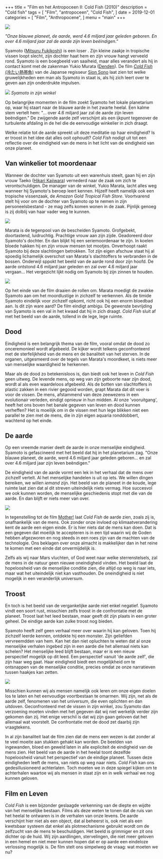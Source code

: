 +++
title = "Film en het Antropoceen II: Cold Fish (2010)"
description = "Cold fish"
tags = [
    "Film",
    "antropoceen",
    "Cold Fish",
]
date = 2019-12-01
categories = [
    "Film",
    "Anthropocene",
]
menu = "main"
+++

![](https://github.com/Boreque/deklos/blob/master/static/images/coldfish1borisvanmeurs.png?raw=true)

*"Onze blauwe planeet, de aarde, werd 4.6 miljard jaar geleden geboren. En over 4.6 miljard jaar zal de aarde zijn leven beëindigen."*

<!--more-->

Syamoto ([Mitsuru Fukikoshi](https://en.wikipedia.org/wiki/Mitsuru_Fukikoshi)) is een loser . Zijn kleine zaakje in tropische vissen loopt slecht, zijn dochter haat hem en zijn vrouw hangt verveeld rond. Syamoto is een boegbeeld van saaiheid, maar alles verandert als hij in contact komt met de zakenman Yukio Murata ([Denden](https://en.wikipedia.org/wiki/Denden)). De film [*Cold Fish* (冷たい熱帯魚)](https://www.imdb.com/title/tt1632547/?ref_=ttpl_pl_tt) van de Japanse regisseur [Sion Sono](https://www.imdb.com/name/nm0814469/?ref_=tt_ov_dr) laat zien tot welke gruwelijkheden een man als Syamoto in staat is, als hij zich leert over te geven aan zijn onderdrukte impulsen.

![](https://github.com/Boreque/deklos/blob/master/static/images/coldfish2borisvanmeurs.png?raw=true)
*Syamoto in zijn winkel*

Op belangrijke momenten in de film zoekt Syamoto het lokale planetarium op, waar hij staart naar de blauwe aarde in het zwarte heelal. Een kalme stem vertelt hem: "... over 4.6 miljard jaar zal de aarde zijn leven beëndigen." De zwijgende aarde zelf verschijnt als een ijkpunt tegenover de turbulente afdaling in de hel die de eenvoudige winkelier in zich draagt. 

Welke relatie tot de aarde spreekt uit deze meditatie op haar eindigheid? Is er troost in het idee dat alles ooit ophoudt? *Cold Fish* nodigt uit tot een reflectie over de eindigheid van de mens in het licht van de eindigheid van onze planeet. 


## Van winkelier tot moordenaar

Wanneer de dochter van Syamoto uit een warenhuis steelt, gaan hij en zijn vrouw Taeko ([Hikari Kajiwara](https://www.imdb.com/name/nm2069032/)) vernederd naar de zaak om zich te verontschuldigen. De manager van de winkel, Yukio Marata, lacht alles weg wanneer hij Syamoto's beroep leert kennen. Hijzelf heeft namelijk ook een tropische vissenzaak, de *Amazon Gold Tropical Fish Store*. Voortvarend stelt hij voor om de dochter van Syamoto op te nemen in zijn personeelsbestand - ze mag zelfs komen wonen in de zaak. Pijnlijk genoeg is zij dolblij van haar vader weg te kunnen. 

![](https://github.com/Boreque/deklos/blob/master/static/images/coldfish3borisvanmeurs.png?raw=true)

Marata is de tegenpool van de bescheiden Syamoto. Grofgebekt, doortastend, luidruchtig. Prachtige vrouw aan zijn zijde. Geadoreerd door Syamoto's dochter. En dan blijkt hij een seriemoordenaar te zijn. In koelen bloede hakken hij en zijn vrouw mensen tot mootjes. Onverhoopt raakt Syamoto bij deze slachtingen betrokken. Tot zijn eigen afschuw staat hij al spoedig lichamelijk overschot van Marata's slachtoffers te verbranden in de bossen. Onderwijl sppokt het beeld van de aarde rond door zijn hoofd. De aarde ontstond 4.6 miljard jaar geleden en zal over 4.6 miljard jaar vergaan... Het vergezicht lijkt nodig om Syamoto bij zijn zinnen te houden.

![](https://github.com/Boreque/deklos/blob/master/static/images/coldfish4borisvanmeurs.png?raw=true)

Op het einde van de film draaien de rollen om. Marata moedigt de zwakke Syamoto aan om het moordlustige in zichzelf te verkennen. Als de timide Syamoto eindelijk voor zichzelf opkomt, richt ook hij een enorm bloedbad aan. Is dit zijn ware aard? De film eindigt ambigu. De gewenste bevrijding van Syamoto is een val in het kwaad dat hij in zich draagt. *Cold Fish* sluit af met het beeld van de aarde, tollend in de lege, lege ruimte.

## Dood

Eindigheid is een belangrijk thema van de film, vooral omdat de dood zo onceremonieel wordt afgebeeld. De kijker wordt telkens geconfronteerd met de sterfelijkheid van de mens en de banaliteit van het sterven. In de organen, uitgesmeerd over de tegels van Marata's moordkeet, is niets meer van menselijke waardigheid te herkennen.

Maar als de dood zo betekenisloos is, dan biedt ook het leven in *Cold Fish* geen uitweg. De levende mens, op weg van zijn geboorte naar zijn dood, wordt al als even waardeloos afgebeeld. Als de botten van slachtoffers in plastic zakken in een rivier gegooid worden, grapt Marata dat dit voer is voor de vissen. De mens, afstammend van deze zeewezens in een evolutionair verleden, eindigt opnieuw in hun midden. Al onze 'vooruitgang', heeft het ons boven het banale gegeven van leven en dood kunnen verheffen? Het is moeilijk om in de vissen met hun lege blikken niet een parallel te zien met de mens, die in zijn eigen aquaria ronddobbert, wachtend op het einde. 


## De aarde

Op een vreemde manier deelt de aarde in onze menselijke eindigheid. Syamoto is gefascineerd met het beeld dat hij in het planetarium zag. "Onze blauwe planeet, de aarde, werd 4.6 miljard jaar geleden geboren... en zal over 4.6 miljard jaar zijn leven beëndigen." 

De eindigheid van de aarde vormt een lek in het verhaal dat de mens over zichzelf vertelt. Al het menselijke handelen is uit op iets. We willen dingen bereiken, we willen *iemand* zijn. Het beeld van de planeet in de koude, lege ruimte laat zien dat al dit streven uiteindelijk niets vermag. Hoe succesvol we ook kunnen worden, de menselijke geschiedenis stopt met die van de aarde. En dan blijft er niets meer van over.

![](https://github.com/Boreque/deklos/blob/master/static/images/coldfish5borisvanmeurs.png?raw=true)

In tegenstelling tot de film [Mother!](https://de-klos.net/mother) laat *Cold Fish* de aarde zien, zoals zij is, onafhankelijk van de mens. Ook zonder onze invloed op klimaatverandering kent de aarde een eigen einde. Er is hier niets dat de mens kan doen. Dat is een gegeven dat moeilijk te accepteren is in een tijd waarin wij de Goden hebben afgezworen en nog steeds in een roes zijn van de machten van de technologie. Ons beklagen over onze almacht is makkelijker dan in het reine te komen met een einde dat onvermijdelijk is.

Zelfs als wij naar Mars vluchten, of God weet naar welke sterrenstelsels, zal de mens in de natuur geen nieuwe oneindigheid vinden. Het beeld laat de hopeloosheid van de menselijke conditie zien, die altijd op weg is naar iets, maar wat het uiteindelijk niet kan vasthouden. De oneindigheid is niet mogelijk in een veranderlijk universum. 

## Troost


En toch is het beeld van de vergankelijke aarde niet enkel negatief. Syamoto vindt een soort rust, misschien zelfs troost in de confrontatie met de planeet. Troost laat het leed bestaan, maar geeft dit zijn plaats in een groter geheel. De eindige aarde kan zulke troost nog bieden. 

Syamoto heeft zelf geen verhaal meer over waarin hij kan geloven. Toen hij zichzelf leerde kennen, ontdekte hij een monster. Zijn geliefden vervreemdden van hem. Kan het dan niet opluchten te weten dat al onze menselijke verhalen ingebed zijn in een aarde die het allemaal niets kan schelen? Het menselijke leed blijft bestaan, maar er is een nieuw perspectief mogelijk op dit leed. Een perspectief vanuit 'de aarde zelf', die zijn haar weg gaat. Haar eindigheid biedt een mogelijkheid om te ontsnappen van de menselijke conditie, precies omdat ze onze narratieven tussen haakjes kan zetten. 

![](https://github.com/Boreque/deklos/blob/master/static/images/coldfish6borisvanmeurs.png?raw=true)

Misschien kunnen wij als mensen namelijk ook leren om onze eigen doelen los te laten en het eenvoudige voortbestaan te omarmen. Wij zijn, net als de aarde zelf, fenomenen van het universum, die even oplichten en dan uitdoven. Geconfronteerd met de vissen in zijn winkel, zou Syamoto dan verzoening moeten vinden met het gegeven dat wij niet werkelijk verder zijn gekomen dan zij. Het enige verschil is dat wij zijn gaan geloven dat het allemaal wat voorstelt. De confrontatie met de dood zet daarbij zijn vraagtekens.

In al zijn banaliteit laat de film zien dat de mens een wezen is dat zonder al te veel moeite aan stukken gehakt kan worden. De beelden van ingewanden, bloed en geweld laten in alle expliciteit de eindigheid van de mens zien. Het beeld van de aarde in het heelal toont dezelfde hopeloosheid vanuit het perspectief van de eindige planeet. Tussen deze eindigheden leeft de mens, van niets op weg naar niets. *Cold Fish* kan ons gedesillusioneerd achterlaten. Toch moeten we in deze spiegel kijken om te achterhalen waartoe wij als mensen in staat zijn en in welk verhaal we nog kunnen geloven. 

## Film en Leven

*Cold Fish* is een bijzonder geslaagde verkenning van de diepte en wijdte van het menselijke bestaan. Films als deze weten te tonen dat de ruis van het heelal te ontwaren is in de verhalen van onze levens. De aarde verschijnt hier niet als een object, dat al beheerst is, ook niet als een kwetsbaar systeem dat enkel als plotmechanisme gebruikt wordt om de zelfzucht van de mens te beschuldigen. Het beeld is grimmiger en zit ons dichter op de huid. Wij zijn aardlingen, stervelingen, die niet meer geloven in een hemel en niet meer kunnen hopen dat er op aarde een eindeloze verlossing mogelijk is. De film stelt ons simpelweg de vraag: wat moeten we nu?



